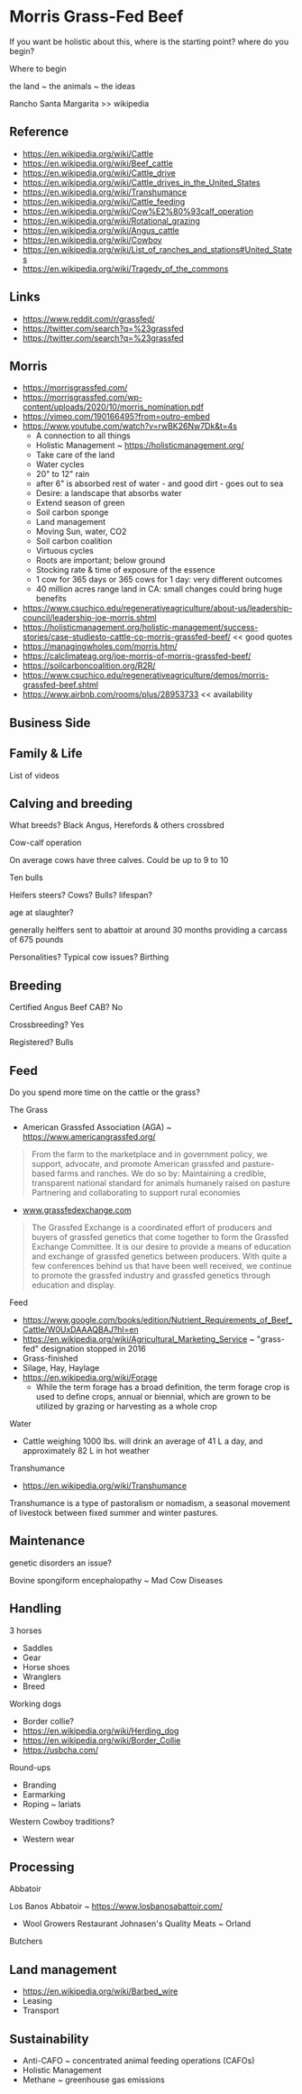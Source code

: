 # Morris Grass-Fed Beef

If you want be holistic about this, where is the starting point? where do you begin?

Where to begin

the land ~ the animals ~ the ideas

Rancho Santa Margarita >> wikipedia

## Reference

* https://en.wikipedia.org/wiki/Cattle
* https://en.wikipedia.org/wiki/Beef_cattle
* https://en.wikipedia.org/wiki/Cattle_drive
* https://en.wikipedia.org/wiki/Cattle_drives_in_the_United_States
* https://en.wikipedia.org/wiki/Transhumance
* https://en.wikipedia.org/wiki/Cattle_feeding
* https://en.wikipedia.org/wiki/Cow%E2%80%93calf_operation
* https://en.wikipedia.org/wiki/Rotational_grazing
* https://en.wikipedia.org/wiki/Angus_cattle
* https://en.wikipedia.org/wiki/Cowboy
* https://en.wikipedia.org/wiki/List_of_ranches_and_stations#United_States
* https://en.wikipedia.org/wiki/Tragedy_of_the_commons

## Links

* https://www.reddit.com/r/grassfed/
* https://twitter.com/search?q=%23grassfed
* https://twitter.com/search?q=%23grassfed


## Morris

* https://morrisgrassfed.com/
* https://morrisgrassfed.com/wp-content/uploads/2020/10/morris_nomination.pdf
* https://vimeo.com/190166495?from=outro-embed
* https://www.youtube.com/watch?v=rwBK26Nw7Dk&t=4s
  * A connection to all things
  * Holistic Management ~ https://holisticmanagement.org/
  * Take care of the land
  * Water cycles
  * 20" to 12" rain
  * after 6" is absorbed rest of water - and good dirt - goes out to sea
  * Desire: a landscape that absorbs water
  * Extend season of green
  * Soil carbon sponge
  * Land management
  * Moving Sun, water, CO2
  * Soil carbon coalition
  * Virtuous cycles
  * Roots are important; below ground
  * Stocking rate & time of exposure of the essence
  * 1 cow for 365 days or 365 cows for 1 day: very different outcomes
  * 40 million acres range land in CA: small changes could bring huge benefits
* https://www.csuchico.edu/regenerativeagriculture/about-us/leadership-council/leadership-joe-morris.shtml
* https://holisticmanagement.org/holistic-management/success-stories/case-studiesto-cattle-co-morris-grassfed-beef/ << good quotes
* https://managingwholes.com/morris.htm/
* https://calclimateag.org/joe-morris-of-morris-grassfed-beef/
* https://soilcarboncoalition.org/R2R/
* https://www.csuchico.edu/regenerativeagriculture/demos/morris-grassfed-beef.shtml
* https://www.airbnb.com/rooms/plus/28953733 << availability


## Business Side

## Family & Life

List of videos


## Calving and breeding

What breeds? Black Angus, Herefords & others crossbred

Cow-calf operation

On average cows have three calves. Could be up to 9 to 10

Ten bulls

Heifers steers?
Cows? Bulls? lifespan?

age at slaughter?

generally heiffers sent to abattoir at around 30 months providing a carcass of 675 pounds

Personalities?
Typical cow issues?
Birthing


## Breeding

Certified Angus Beef CAB? No

Crossbreeding? Yes

Registered? Bulls


## Feed

Do you spend more time on the cattle or the grass?

The Grass

* American Grassfed Association (AGA) ~ https://www.americangrassfed.org/
> From the farm to the marketplace and in government policy, we support, advocate, and promote American grassfed and pasture-based farms and ranches.
>We do so by:
>Maintaining a credible, transparent national standard for animals humanely raised on pasture
>Partnering and collaborating to support rural economies
* www.grassfedexchange.com
> The Grassfed Exchange is a coordinated effort of producers and buyers of grassfed genetics that come together to form the Grassfed Exchange Committee. It is our desire to provide a means of education and exchange of grassfed genetics between producers. With quite a few conferences behind us that have been well received, we continue to promote the grassfed industry and grassfed genetics through education and display.


Feed

* https://www.google.com/books/edition/Nutrient_Requirements_of_Beef_Cattle/W0UxDAAAQBAJ?hl=en
* https://en.wikipedia.org/wiki/Agricultural_Marketing_Service ~ "grass-fed" designation stopped in 2016
* Grass-finished
* Silage, Hay, Haylage
* https://en.wikipedia.org/wiki/Forage
  * While the term forage has a broad definition, the term forage crop is used to define crops, annual or biennial, which are grown to be utilized by grazing or harvesting as a whole crop

Water

* Cattle weighing 1000 lbs. will drink an average of 41 L a day, and approximately 82 L in hot weather

Transhumance

* https://en.wikipedia.org/wiki/Transhumance

Transhumance is a type of pastoralism or nomadism, a seasonal movement of livestock between fixed summer and winter pastures.


## Maintenance

genetic disorders an issue?

Bovine spongiform encephalopathy ~ Mad Cow Diseases

## Handling

3 horses

* Saddles
* Gear
* Horse shoes
* Wranglers
* Breed

Working dogs

* Border collie?
* https://en.wikipedia.org/wiki/Herding_dog
* https://en.wikipedia.org/wiki/Border_Collie
* https://usbcha.com/

Round-ups

* Branding
* Earmarking
* Roping ~ lariats

Western Cowboy traditions?

* Western wear


## Processing

Abbatoir

Los Banos Abbatoir ~ https://www.losbanosabattoir.com/
* Wool Growers Restaurant
Johnasen's Quality Meats ~ Orland

Butchers


## Land management

* https://en.wikipedia.org/wiki/Barbed_wire
* Leasing
* Transport


## Sustainability

* Anti-CAFO ~  concentrated animal feeding operations (CAFOs)
* Holistic Management
* Methane ~ greenhouse gas emissions

